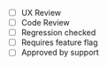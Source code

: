 - [ ] UX Review
- [ ] Code Review
- [ ] Regression checked
- [ ] Requires feature flag
- [ ] Approved by support